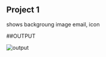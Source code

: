 ## Project 1
shows backgroung image
email, icon

##OUTPUT

![output](https://cloud.githubusercontent.com/assets/19718351/24408273/c003db92-13ea-11e7-9ad6-cafc767f6f4b.png)
